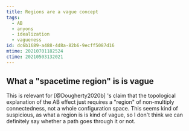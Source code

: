 ```yaml
---
title: Regions are a vague concept
tags:
  - AB
  - anyons
  - idealization
  - vagueness
id: dc6b1689-a488-4d8a-82b6-9ecff5087d16
mtime: 20210701182524
ctime: 20210503132021
---
```


## What a "spacetime region" is is vague

This is relevant for [@Dougherty2020b] 's claim that the topological explanation of the AB effect just requires a "region" of non-multiply connectedness, not a whole configuration space.
This seems kind of suspicious, as what a region is is kind of vague, so I don't think we can definitely say whether a path goes through it or not.
